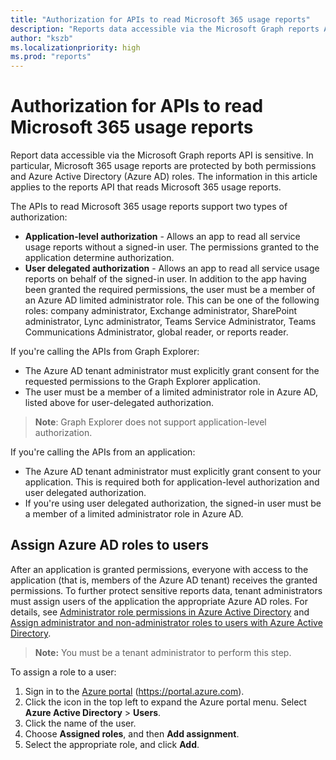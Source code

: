 ```yaml
---
title: "Authorization for APIs to read Microsoft 365 usage reports"
description: "Reports data accessible via the Microsoft Graph reports API is sensitive and protected by both permissions and Azure Active Directory (Azure AD) roles."
author: "kszb"
ms.localizationpriority: high
ms.prod: "reports"
---
```


# Authorization for APIs to read Microsoft 365 usage reports

Report data accessible via the Microsoft Graph reports API is sensitive. In particular, Microsoft 365 usage reports are protected by both permissions and Azure Active Directory (Azure AD) roles. The information in this article applies to the reports API that reads Microsoft 365 usage reports.

The APIs to read Microsoft 365 usage reports support two types of authorization:

- **Application-level authorization** - Allows an app to read all service usage reports without a signed-in user. The permissions granted to the application determine authorization.
- **User delegated authorization** - Allows an app to read all service usage reports on behalf of the signed-in user. In addition to the app having been granted the required permissions, the user must be a member of an Azure AD limited administrator role. This can be one of the following roles: company administrator, Exchange administrator, SharePoint administrator, Lync administrator, Teams Service Administrator, Teams Communications Administrator, global reader, or reports reader.

If you're calling the APIs from Graph Explorer:

- The Azure AD tenant administrator must explicitly grant consent for the requested permissions to the Graph Explorer application.
- The user must be a member of a limited administrator role in Azure AD, listed above for user-delegated authorization.

>**Note**: Graph Explorer does not support application-level authorization.

If you're calling the APIs from an application:

- The Azure AD tenant administrator must explicitly grant consent to your application. This is required both for application-level authorization and user delegated authorization.
- If you're using user delegated authorization, the signed-in user must be a member of a limited administrator role in Azure AD.

## Assign Azure AD roles to users

After an application is granted permissions, everyone with access to the application (that is, members of the Azure AD tenant) receives the granted permissions. To further protect sensitive reports data, tenant administrators must assign users of the application the appropriate Azure AD roles. For details, see [Administrator role permissions in Azure Active Directory](/azure/active-directory/active-directory-assign-admin-roles-azure-portal) and [Assign administrator and non-administrator roles to users with Azure Active Directory](/azure/active-directory/active-directory-users-assign-role-azure-portal).

>**Note:** You must be a tenant administrator to perform this step.

To assign a role to a user:

1. Sign in to the [Azure portal](https://portal.azure.com) (https://portal.azure.com).
2. Click the icon in the top left to expand the Azure portal menu. Select **Azure Active Directory** > **Users**.
3. Click the name of the user.
4. Choose **Assigned roles**, and then **Add assignment**.
5. Select the appropriate role, and click **Add**.
